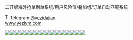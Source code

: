 二开版海外抢单刷单系统/用户风险值/叠加组/订单自动匹配系统<p dir="auto"><a target="_blank" rel="noopener noreferrer nofollow" href="https://camo.githubusercontent.com/d614d90677fbc2e34c7c62ebc68c82379d87a57c4beaf05af65fec7ba6b72e36/68747470733a2f2f63646e2d69636f6e732d706e672e666c617469636f6e2e636f6d2f3531322f323131312f323131313634362e706e67"><img src="https://camo.githubusercontent.com/d614d90677fbc2e34c7c62ebc68c82379d87a57c4beaf05af65fec7ba6b72e36/68747470733a2f2f63646e2d69636f6e732d706e672e666c617469636f6e2e636f6d2f3531322f323131312f323131313634362e706e67" alt="Telegram Icon" style="width: 16px; max-width: 100%;" data-canonical-src="https://cdn-icons-png.flaticon.com/512/2111/2111646.png"></a>Telegram:<a href="https://t.me/yezidajian" rel="nofollow">@yezidajian</a><br><a href="https://www.yeziym.com/">www.yeziym.com</a></p><img src="https://github.com/yeziym/erkaibanhaiwaiqiang_nm/blob/main/m0mI7.png"><img src="https://github.com/yeziym/erkaibanhaiwaiqiang_nm/blob/main/8MXO3.png"><img src="https://github.com/yeziym/erkaibanhaiwaiqiang_nm/blob/main/porkO.png"><img src="https://github.com/yeziym/erkaibanhaiwaiqiang_nm/blob/main/ferJ1.png"><img src="https://github.com/yeziym/erkaibanhaiwaiqiang_nm/blob/main/wie8r.png"><img src="https://github.com/yeziym/erkaibanhaiwaiqiang_nm/blob/main/iYoik.png"><img src="https://github.com/yeziym/erkaibanhaiwaiqiang_nm/blob/main/lJUKC.png"><img src="https://github.com/yeziym/erkaibanhaiwaiqiang_nm/blob/main/7IaeN.png"><img src="https://github.com/yeziym/erkaibanhaiwaiqiang_nm/blob/main/feoZE.png"><img src="https://github.com/yeziym/erkaibanhaiwaiqiang_nm/blob/main/AdPyP.png"><img src="https://github.com/yeziym/erkaibanhaiwaiqiang_nm/blob/main/8pmUD.png"><img src="https://github.com/yeziym/erkaibanhaiwaiqiang_nm/blob/main/DOoGk.png"><img src="https://github.com/yeziym/erkaibanhaiwaiqiang_nm/blob/main/LlqNE.png"><img src="https://github.com/yeziym/erkaibanhaiwaiqiang_nm/blob/main/hHTNC.png"><img src="https://github.com/yeziym/erkaibanhaiwaiqiang_nm/blob/main/slIQf.png"><img src="https://github.com/yeziym/erkaibanhaiwaiqiang_nm/blob/main/J4cUV.png">